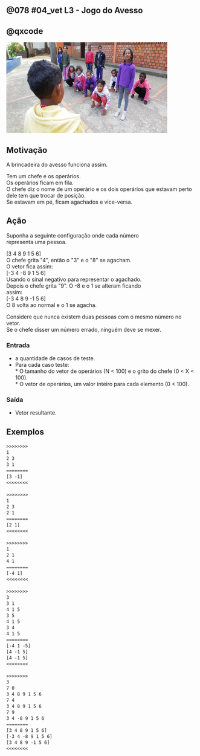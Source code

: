 ## @078 #04_vet L3 - Jogo do Avesso
## @qxcode

![](capa.jpg)

## Motivação

A brincadeira do avesso funciona assim.

Tem um chefe e os operários.  
Os operários ficam em fila.  
O chefe diz o nome de um operário e os dois operários que estavam perto dele tem que trocar de posição.  
Se estavam em pé, ficam agachados e vice-versa.

## Ação

Suponha a seguinte configuração onde cada número  
representa uma pessoa.

\[3 4 8 9 1 5 6\]  
O chefe grita "4", então o "3" e o "8" se agacham.  
O vetor fica assim:  
\[-3 4 -8 9 1 5 6\]  
Usando o sinal negativo para representar o agachado.  
Depois o chefe grita "9". O -8 e o 1 se alteram ficando  
assim:  
\[-3 4 8 9 -1 5 6\]  
O 8 volta ao normal e o 1 se agacha.

Considere que nunca existem duas pessoas com o mesmo número no vetor.  
Se o chefe disser um número errado, ninguém deve se mexer.

### Entrada

*   a quantidade de casos de teste.
*   Para cada caso teste:  
    \* O tamanho do vetor de operários (N < 100) e o grito do chefe (0 < X < 100).  
    \* O vetor de operários, um valor inteiro para cada elemento  (0 < 100).

### Saída

*   Vetor resultante.  

## Exemplos

```
>>>>>>>>
1
2 3
3 1
========
[3 -1]
<<<<<<<<

>>>>>>>>
1
2 3
2 1
========
[2 1]
<<<<<<<<

>>>>>>>>
1
2 1
4 1
========
[-4 1]
<<<<<<<<

>>>>>>>>
3
3 1
4 1 5
3 5
4 1 5
3 4
4 1 5
========
[-4 1 -5]
[4 -1 5]
[4 -1 5]
<<<<<<<<

>>>>>>>>
3
7 0
3 4 8 9 1 5 6
7 4
3 4 8 9 1 5 6
7 9
3 4 -8 9 1 5 6
========
[3 4 8 9 1 5 6]
[-3 4 -8 9 1 5 6]
[3 4 8 9 -1 5 6]
<<<<<<<<
```

#